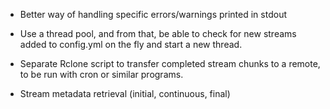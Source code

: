 - Better way of handling specific errors/warnings printed in stdout

- Use a thread pool, and from that, be able to check for new streams added to config.yml on the fly
and start a new thread. 

- Separate Rclone script to transfer completed stream chunks to a remote, to be run with cron or similar programs. 

- Stream metadata retrieval (initial, continuous, final)